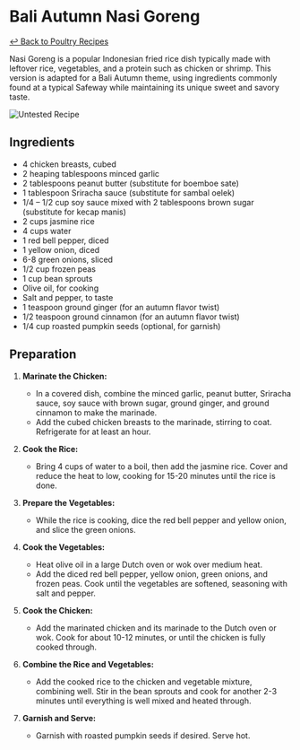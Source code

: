 # Bali Autumn Nasi Goreng

[&larrhk; Back to Poultry Recipes](./README.md)

Nasi Goreng is a popular Indonesian fried rice dish typically made with leftover rice, vegetables, and a protein such as chicken or shrimp. This version is adapted for a Bali Autumn theme, using ingredients commonly found at a typical Safeway while maintaining its unique sweet and savory taste.

![Untested Recipe](https://badgen.net/badge/untested/recipe/AA4A44)

## Ingredients

- 4 chicken breasts, cubed
- 2 heaping tablespoons minced garlic
- 2 tablespoons peanut butter (substitute for boemboe sate)
- 1 tablespoon Sriracha sauce (substitute for sambal oelek)
- 1/4 – 1/2 cup soy sauce mixed with 2 tablespoons brown sugar (substitute for kecap manis)
- 2 cups jasmine rice
- 4 cups water
- 1 red bell pepper, diced
- 1 yellow onion, diced
- 6-8 green onions, sliced
- 1/2 cup frozen peas
- 1 cup bean sprouts
- Olive oil, for cooking
- Salt and pepper, to taste
- 1 teaspoon ground ginger (for an autumn flavor twist)
- 1/2 teaspoon ground cinnamon (for an autumn flavor twist)
- 1/4 cup roasted pumpkin seeds (optional, for garnish)

## Preparation

1. **Marinate the Chicken:**
   - In a covered dish, combine the minced garlic, peanut butter, Sriracha sauce, soy sauce with brown sugar, ground ginger, and ground cinnamon to make the marinade.
   - Add the cubed chicken breasts to the marinade, stirring to coat. Refrigerate for at least an hour.

2. **Cook the Rice:**
   - Bring 4 cups of water to a boil, then add the jasmine rice. Cover and reduce the heat to low, cooking for 15-20 minutes until the rice is done.

3. **Prepare the Vegetables:**
   - While the rice is cooking, dice the red bell pepper and yellow onion, and slice the green onions.

4. **Cook the Vegetables:**
   - Heat olive oil in a large Dutch oven or wok over medium heat.
   - Add the diced red bell pepper, yellow onion, green onions, and frozen peas. Cook until the vegetables are softened, seasoning with salt and pepper.

5. **Cook the Chicken:**
   - Add the marinated chicken and its marinade to the Dutch oven or wok. Cook for about 10-12 minutes, or until the chicken is fully cooked through.

6. **Combine the Rice and Vegetables:**
   - Add the cooked rice to the chicken and vegetable mixture, combining well. Stir in the bean sprouts and cook for another 2-3 minutes until everything is well mixed and heated through.

7. **Garnish and Serve:**
   - Garnish with roasted pumpkin seeds if desired. Serve hot.
